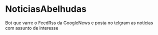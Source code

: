 # NoticiasAbelhudas
Bot que varre o FeedRss da GoogleNews e posta no telgram as notícias com assunto de interesse
